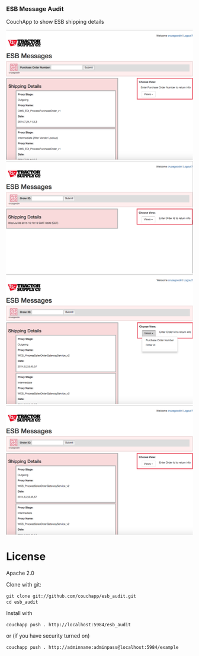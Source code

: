 ### ESB Message Audit

CouchApp to show ESB shipping details



![alt tag](/_attachments/images/Page1.png?raw=true)
![alt tag](/_attachments/images/Page2.png?raw=true)
![alt tag](/_attachments/images/Page3.png?raw=true)
![alt tag](/_attachments/images/Page4.png?raw=true)

# License

Apache 2.0




Clone with git:

    git clone git://github.com/couchapp/esb_audit.git
    cd esb_audit

Install with 
    
    couchapp push . http://localhost:5984/esb_audit

or (if you have security turned on)

    couchapp push . http://adminname:adminpass@localhost:5984/example
  





